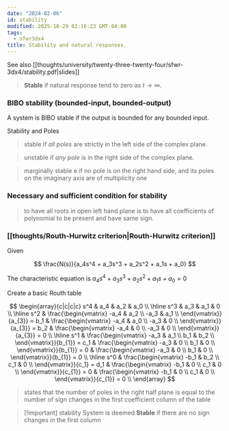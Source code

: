 ```yaml
---
date: "2024-02-06"
id: stability
modified: 2025-10-29 02:16:23 GMT-04:00
tags:
  - sfwr3dx4
title: Stability and natural responses.
---
```


See also [[thoughts/university/twenty-three-twenty-four/sfwr-3dx4/stability.pdf|slides]]

> **Stable** if natural response tend to zero as $t \to \infty$.

### BIBO stability (bounded-input, bounded-output)

A system is BIBO stable if the output is bounded for any bounded input.

Stability and Poles

> stable if _all poles_ are strictly in the left side of the complex plane.

> unstable if _any pole_ is in the right side of the complex plane.

> marginally stable e if no pole is on the right hand
> side, and its poles on the imaginary axis are of multiplicity one

### Necessary and sufficient condition for stability

> to have all roots in open left hand plane is to have all coefficients of polynomial to be present and have same sign.

### [[thoughts/Routh-Hurwitz criterion|Routh-Hurwitz criterion]]

Given

$$
\frac{N(s)}{a_4s^4 + a_3s^3 + a_2s^2 + a_1s + a_0}
$$

The characteristic equation is $a_4s^4 + a_3s^3 + a_2s^2 + a_1s + a_0 = 0$

Create a basic Routh table

$$
\begin{array}{c|c|c|c}
s^4 & a_4 & a_2 & a_0 \\
\hline
s^3 & a_3 & a_1 & 0 \\
\hline
s^2 &
\frac{\begin{vmatrix}
-a_4 & a_2 \\
-a_3 & a_1 \\
\end{vmatrix}}{a_{3}} = b_1 &
\frac{\begin{vmatrix}
-a_4 & a_0 \\
-a_3 & 0 \\
\end{vmatrix}}{a_{3}} = b_2 &
\frac{\begin{vmatrix}
-a_4 & 0 \\
-a_3 & 0 \\
\end{vmatrix}}{a_{3}} = 0 \\
\hline
s^1 &
\frac{\begin{vmatrix}
-a_3 & a_1 \\
b_1 & b_2 \\
\end{vmatrix}}{b_{1}} = c_1 &
\frac{\begin{vmatrix}
-a_3 & 0 \\
b_1 & 0 \\
\end{vmatrix}}{b_{1}} = 0 &
\frac{\begin{vmatrix}
-a_3 & 0 \\
b_1 & 0 \\
\end{vmatrix}}{b_{1}} = 0 \\
\hline
s^0 &
\frac{\begin{vmatrix}
-b_1 & b_2 \\
c_1 & 0 \\
\end{vmatrix}}{c_1} = d_1 &
\frac{\begin{vmatrix}
-b_1 & 0 \\
c_1 & 0 \\
\end{vmatrix}}{c_{1}} = 0 &
\frac{\begin{vmatrix}
-b_1 & 0 \\
c_1 & 0 \\
\end{vmatrix}}{c_{1}} = 0 \\
\end{array}
$$

> states that the number of poles in the right half plane is equal to the number of sign changes in the first coefficient column of the table

> [!important] stability
> System is deemed **Stable** if there are no sign changes in the first column
